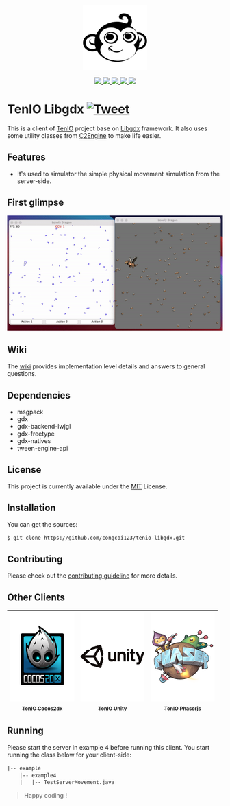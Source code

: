 <p align="center">
    <a href="#">
        <img src="https://github.com/congcoi123/tenio/blob/master/assets/tenio-github-logo.png">
    </a>
</p>
<p align="center">
    <a href="LICENSE">
        <img src="https://img.shields.io/badge/license-MIT-blue.svg">
    </a>
    <a href="#">
        <img src="https://img.shields.io/github/last-commit/congcoi123/tenio-libgdx">
    </a>
    <a href="https://github.com/congcoi123/tenio-libgdx/issues">
        <img src="https://img.shields.io/github/issues/congcoi123/tenio-libgdx">
    </a>
    <a href="CONTRIBUTING.md">
        <img src="https://img.shields.io/badge/PRs-welcome-brightgreen.svg">
    </a>
    <a href="https://gitter.im/ten-io/community?source=orgpage">
        <img src="https://badges.gitter.im/Join%20Chat.svg">
    </a>
</p>

# TenIO Libgdx [![Tweet](https://img.shields.io/twitter/url/http/shields.io.svg?style=social)](https://twitter.com/intent/tweet?text=TenIO%20is%20a%20java%20NIO%20based%20server%20specifically%20designed%20for%20multiplayer%20games.%0D%0A&url=https://github.com/congcoi123/tenio%0D%0A&hashtags=tenio,java,gameserver,multiplayer,nio,netty,jetty,msgpack,cocos2dx,unity,libgdx,phaserjs%0D%0A&via=congcoi123)
This is a client of [TenIO](https://github.com/congcoi123/tenio) project base on [Libgdx](https://github.com/libgdx/libgdx) framework. It also uses some utility classes from [C2Engine](https://github.com/mytv1/C2Engine) to make life easier.

## Features
- It's used to simulator the simple physical movement simulation from the server-side.

## First glimpse
![Simple Movement Simulation](https://github.com/congcoi123/tenio/blob/master/assets/movement-simulation-example-4.gif)

## Wiki
The [wiki](https://github.com/congcoi123/tenio-libgdx/wiki) provides implementation level details and answers to general questions.

## Dependencies
- msgpack
- gdx
- gdx-backend-lwjgl
- gdx-freetype
- gdx-natives
- tween-engine-api

## License
This project is currently available under the [MIT](LICENSE) License.

## Installation
You can get the sources:
```sh
$ git clone https://github.com/congcoi123/tenio-libgdx.git
```

## Contributing
Please check out the [contributing guideline](CONTRIBUTING.md) for more details.

## Other Clients
| [<img src="https://github.com/congcoi123/tenio/blob/master/assets/cocos2dx-logo.png" width="150px;"/><br /><sub><b>TenIO Cocos2dx</b></sub>](https://github.com/congcoi123/tenio-cocos2dx)<br /> | [<img src="https://github.com/congcoi123/tenio/blob/master/assets/unity-logo.png" width="150px;"/><br /><sub><b>TenIO Unity</b></sub>](https://github.com/congcoi123/tenio-unity)<br />          | [<img src="https://github.com/congcoi123/tenio/blob/master/assets/phaserjs-logo.png" width="150px;"/><br /><sub><b>TenIO Phaserjs</b></sub>](https://github.com/congcoi123/tenio-phaserjs)<br /> |
| :-----------------------------------------------------------------------------------------------------------------------------------------------------------------: | :-----------------------------------------------------------------------------------------------------------------------------------------------------------------------: | :-------------------------------------------------------------------------------------------------------------------------------------------------------------------: |

## Running
Please start the server in example 4 before running this client. You start running the class below for your client-side:

```txt
|-- example
    |-- example4
    |   |-- TestServerMovement.java
```

> Happy coding !
